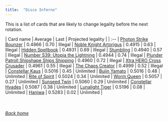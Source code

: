 ```yaml
---
title:  "Disco Inferno"
---
```


This is a list of cards that are likely to change legality before the next rotation.

| Card name | Average | Last | Projected legality |
| :-- |
[Photon Strike Bounzer](https://db.ygoprodeck.com/card/?search=Photon%20Strike%20Bounzer) | 0.4866 | 0.70 | Illegal |
[Noble Knight Artorigus](https://db.ygoprodeck.com/card/?search=Noble%20Knight%20Artorigus) | 0.4915 | 0.63 | Illegal |
[Hidden Spellbook](https://db.ygoprodeck.com/card/?search=Hidden%20Spellbook) | 0.4931 | 0.69 | Illegal |
[Stumbling](https://db.ygoprodeck.com/card/?search=Stumbling) | 0.4940 | 0.57 | Illegal |
[Number S39: Utopia the Lightning](https://db.ygoprodeck.com/card/?search=Number%20S39:%20Utopia%20the%20Lightning) | 0.4944 | 0.74 | Illegal |
[Plunder Patroll Shipshape Ships Shipping](https://db.ygoprodeck.com/card/?search=Plunder%20Patroll%20Shipshape%20Ships%20Shipping) | 0.4960 | 0.72 | Illegal |
[Xtra HERO Cross Crusader](https://db.ygoprodeck.com/card/?search=Xtra%20HERO%20Cross%20Crusader) | 0.4961 | 0.55 | Illegal |
[The Chaos Creator](https://db.ygoprodeck.com/card/?search=The%20Chaos%20Creator) | 0.4999 | 0.52 | Illegal |
[Constellar Kaus](https://db.ygoprodeck.com/card/?search=Constellar%20Kaus) | 0.5016 | 0.45 | Unlimited |
[Bujin Yamato](https://db.ygoprodeck.com/card/?search=Bujin%20Yamato) | 0.5016 | 0.48 | Unlimited |
[Rite of Spirit](https://db.ygoprodeck.com/card/?search=Rite%20of%20Spirit) | 0.5024 | 0.34 | Unlimited |
[Worm Queen](https://db.ygoprodeck.com/card/?search=Worm%20Queen) | 0.5057 | 0.27 | Unlimited |
[Sunseed Twin](https://db.ygoprodeck.com/card/?search=Sunseed%20Twin) | 0.5060 | 0.29 | Unlimited |
[Constellar Hyades](https://db.ygoprodeck.com/card/?search=Constellar%20Hyades) | 0.5087 | 0.38 | Unlimited |
[Lunalight Tiger](https://db.ygoprodeck.com/card/?search=Lunalight%20Tiger) | 0.5196 | 0.08 | Unlimited |
[Haniwa](https://db.ygoprodeck.com/card/?search=Haniwa) | 0.5283 | 0.02 | Unlimited |

<br>

###### [Back home](index)
